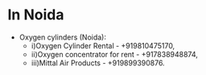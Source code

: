 # In Noida

- Oxygen cylinders (Noida):
  - i)Oxygen Cylinder Rental - +919810475170,
  - ii)Oxygen concentrator for rent - +917838948874,
  - iii)Mittal Air Products - +919899390876.
